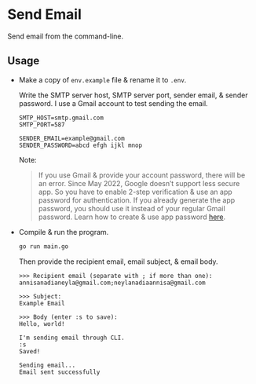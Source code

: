 # Send Email

Send email from the command-line.

## Usage

- Make a copy of `env.example` file & rename it to `.env`.

  Write the SMTP server host, SMTP server port, sender email, & sender password. I use a Gmail account to test sending the email.

  ```
  SMTP_HOST=smtp.gmail.com
  SMTP_PORT=587

  SENDER_EMAIL=example@gmail.com
  SENDER_PASSWORD=abcd efgh ijkl mnop
  ```

  Note:

  > If you use Gmail & provide your account password, there will be an error. Since May 2022, Google doesn’t support less secure app. So you have to enable 2-step verification & use an app password for authentication. If you already generate the app password, you should use it instead of your regular Gmail password. Learn how to create & use app password [here](https://support.google.com/accounts/answer/185833).

- Compile & run the program.

  ```sh
  go run main.go
  ```

  Then provide the recipient email, email subject, & email body.

  ```
  >>> Recipient email (separate with ; if more than one):
  annisanadianeyla@gmail.com;neylanadiaannisa@gmail.com

  >>> Subject:
  Example Email

  >>> Body (enter :s to save):
  Hello, world!

  I'm sending email through CLI.
  :s
  Saved!

  Sending email...
  Email sent successfully
  ```
